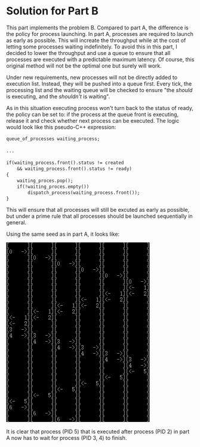 # Solution for Part B
This part implements the problem B. Compared to part A, the difference is the policy for process launching. In part A, processes are required to launch as early as possible. This will increate the throughput while at the cost of letting some processes waiting indefinitely. To avoid this in this part, I decided to lower the throughput and use a queue to ensure that all processes are executed with a predictable maximum latency. Of course, this original method will not be the optimal one but surely will work.

Under new requirements, new processes will not be directly added to execution list. Instead, they will be pushed into a queue first. Every tick, the processing list and the waiting queue will be checked to ensure "the *should* is executing, and the *shouldn't* is waiting".

As in this situation executing process won't turn back to the status of ready, the policy can be set to: if the process at the queue front is executing, release it and check whether next process can be executed. The logic would look like this pseudo-C++ expression:

```Pseudo-C++
queue_of_processes waiting_process;

...

if(waiting_process.front().status != created
    && waiting_process.front().status != ready)
{
    waiting_proces.pop();
    if(!waiting_proces.empty())
        dispatch_process(waiting_process.front());
}
```

This will ensure that all processes will still be excuted as early as possible, but under a prime rule that all processes should be launched sequentially in general.

Using the same seed as in part A, it looks like:

![](example-output.png)

It is clear that process (PID 5) that is executed after process (PID 2) in part A now has to wait for process (PID 3, 4) to finish.
